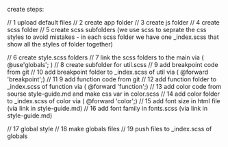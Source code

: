 create steps: 

// 1 upload default files
// 2 create app folder 
// 3 create js folder
// 4 create scss folder
// 5 create scss subfolders 
(we use scss to seprate the css styles to avoid mistakes - in each scss folder we have one _index.scss that show all the styles of folder together)

// 6 create style.scss folders
// 7 link the scss folders to the main via ( @use'globals'; )
// 8 create subfolder for util.scss
// 9 add breakpoint code from git
// 10 add breakpoint folder to _index.scss of util via ( @forward 'breakpoint';)
// 11 9 add function code from git
// 12 add function folder to _index.scss of function via ( @forward 'function';)
// 13 add color code from sourse style-guide.md and make css var in color.scss
// 14 add color folder to _index.scss of color via ( @forward 'color';)
// 15 add font size in html file (via link in style-guide.md)
// 16 add font family in fonts.scss (via link in style-guide.md)

// 17 global style
// 18 make globals files
// 19 push files to _index.scss of globals